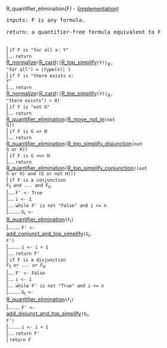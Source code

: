 R\_quantifier\_elimination(F) - ([implementation](http://code.google.com/p/aic-expresso/source/browse/trunk/src/main/java/com/sri/ai/grinder/library/equality/cardinality/direct/core/QuantifierElimination.java))
<pre>
inputs: F is any formula.<br>
return: a quantifier-free formula equivalent to F<br>
</pre>
| `if F is "for all x: Y"`<br>
|.... <code>return </code><a href='RewriterNormalize.md'>R_normalize</a><code>(</code><a href='RewriterCardWithQuantification.md'>R_card</a><code>(|</code><a href='RewriterTopSimplify.md'>R_top_simplify</a><code>(Y)|</code><sub>X</sub><code>, "for all") = |type(x)| )</code><br>
| <code>if F is "there exists x: Y"</code><br>
|.... <code>return </code><a href='RewriterNormalize.md'>R_normalize</a><code>(</code><a href='RewriterCardWithQuantification.md'>R_card</a><code>(|</code><a href='RewriterTopSimplify.md'>R_top_simplify</a><code>(Y)|</code><sub>X</sub><code>, "there exists") &gt; 0)</code><br>
| <code>if F is "not G"</code><br>
|.... <code>return </code><a href='RewriterQuantifierElimination.md'>R_quantifier_elimination</a><code>(</code><a href='RewriterMoveNotIn.md'>R_move_not_in</a><code>(not G))</code><br>
| <code>if F is G =&gt; H</code><br>
|.... <code>return </code><a href='RewriterQuantifierElimination.md'>R_quantifier_elimination</a><code>(</code><a href='RewriterTopSimplifyDisjunction.md'>R_top_simplify_disjunction</a><code>(not G or H))</code><br>
| <code>if F is G &lt;=&gt; H</code><br>
|.... <code>return </code><a href='RewriterQuantifierElimination.md'>R_quantifier_elimination</a><code>(</code><a href='RewriterTopSimplifyConjunction.md'>R_top_simplify_conjunction</a><code>((not G or H) and (G or not H)))</code><br>
| <code>if F is a conjunction F</code><sub>1</sub><code> and ... and F</code><sub>n</sub><br>
|.... <code>F' &lt;- True</code><br>
|.... <code>i &lt;- 1</code><br>
|.... <code>while F' is not "False" and i &lt;= n</code><br>
|........ <code>G</code><sub>i</sub><code> &lt;- </code><a href='RewriterQuantifierElimination.md'>R_quantifier_elimination</a><code>(F</code><sub>i</sub><code>)</code><br>
|........ <code>F' &lt;- </code><a href='FunctionAddConjunctAndTopSimplify.md'>add_conjunct_and_top_simplify</a><code>(G</code><sub>i</sub><code>, F')</code><br>
|........ <code>i &lt;- i + 1</code><br>
|.... <code>return F'</code><br>
| <code>if F is a disjunction F</code><sub>1</sub><code> or ... or F</code><sub>n</sub><br>
|.... <code>F' &lt;- False</code><br>
|.... <code>i &lt;- 1</code><br>
|.... <code>while F' is not "True" and i &lt;= n</code><br>
|........ <code>G</code><sub>i</sub><code> &lt;- </code><a href='RewriterQuantifierElimination.md'>R_quantifier_elimination</a><code>(F</code><sub>i</sub><code>)</code><br>
|........ <code>F' &lt;- </code><a href='FunctionAddDisjunctAndTopSimplify.md'>add_disjunct_and_top_simplify</a><code>(G</code><sub>i</sub><code>, F')</code><br>
|........ <code>i &lt;- i + 1</code><br>
|.... <code>return F'</code><br>
| <code>return F</code><br>